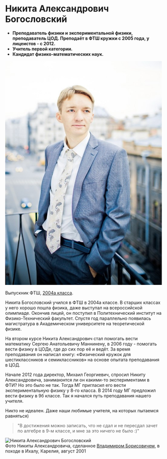 <!--?title Богословский Никита Александрович -->

# Никита Александрович Богословский

* __Преподаватель физики и экспериментальной физики, преподаватель ЦОД. Преподаёт в ФТШ кружки с 2005 года, у лицеистов - с 2012.__ 
* __Учитель первой категории.__ 
* __Кандидат физико-математических наук.__


<div class="row">
  <div class="col-xl-6 offset-xl-3 col-sm-12 text-center">
    <img alt="Никита Александрович Богословский" src="https://raw.githubusercontent.com/pths-archive/static/gh-pages/img/bogoslovskii/profile.jpg" class="full-width"/><br/>
  </div>
</div>

Выпускник ФТШ, [2004а класса](/people/classes/2004a/index.html).



Никита Богословский учился в ФТШ в 2004а классе. В старших классах у него хорошо пошла физика, даже выступал на всероссийской олимпиаде. Окончив лицей, он поступил в Политехнический институт на Физико-Технический факультет. Спустя год параллельно появилась магистратура в Академическом университете на теоретической физике.


На втором курсе Никита Александрович стал помогать вести математику Сергею Анатольевичу Маннинену, в 2006 году - помогать вести физику в ЦОДе, где до сих пор её и ведёт. За время преподавания он написал книгу: «Физический кружок для шестиклассников и семиклассников» на основе опытата преподавания в ЦОД.

Начале 2012 года директор, Михаил Георгиевич, спросил Никиту Александровича, занимаюнтся ли он какими-то экспериментами в ФТИ? Но это было не так. Тогда МГ пригласил его вести экспериментальную физику у 8-го класса.
В 2014 году МГ предложил вести физику в 9б классе. Так я начался путь преподавания нашего учителя.

Никто не идеален. Даже наши любимые учителя, на которых пытаемся равняться)

> "В достижения можно записать, что не сдал и не пересдал зачет по алгебре в 9-м классе, и мне за это ничего не было :)"  

<div class="row">
  <div class="col-xl-6 offset-xl-3 col-sm-12 text-center">
    <img alt="Никита Александрович Богословский" class="full-width"
        src="https://raw.githubusercontent.com/pths-archive/static/gh-pages/img/bogoslovskii/bogoslovskii-in-karelia.jpg"/><br/>
    <span class="hint">Фото Никиты Александровича, сделанное <a href="/people/volovik/index.html">Владимиром Борисовичем</a>,
        в походе в Ихалу, Карелия, август 2001</span>
  </div>
</div>

